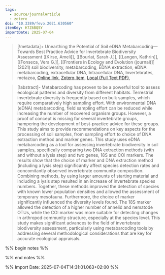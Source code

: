 ```yaml
---
tags:
  - source/journalArticle
  - zotero
doi: "10.3389/fevo.2021.630560"
itemKey: H7Z6BQ5Y
importDate: 2025-07-04
---
```

>[!metadata]+
> Unearthing the Potential of Soil eDNA Metabarcoding—Towards Best Practice Advice for Invertebrate Biodiversity Assessment
> [[Kirse, Ameli]], [[Bourlat, Sarah J.]], [[Langen, Kathrin]], [[Fonseca, Vera G.]], 
> [[Frontiers in Ecology and Evolution (journal)]] (2021)
> soil biodiversity, metabarcoding, EDNA extraction, eDNA metabarcoding, extracellular DNA, Intracellular DNA, Invertebrates, metazoa, 
> [Online link](https://www.frontiersin.orghttps://www.frontiersin.org/journals/ecology-and-evolution/articles/10.3389/fevo.2021.630560/full), [Zotero Item](zotero://select/library/items/H7Z6BQ5Y), [Local (Full Text PDF)](file://C:/Users/aburg/Documents/references/zotero/storage/U3TKQFMU/Kirse2021_UnearthingPotential.pdf), 

>[!abstract]-
>Metabarcoding has proven to be a powerful tool to assess ecological patterns and diversity from different habitats. Terrestrial invertebrate diversity is frequently based on bulk samples, which require comparatively high sampling effort. With environmental DNA (eDNA) metabarcoding, field sampling effort can be reduced while increasing the number of recovered organism groups. However, a proof of concept is missing for several invertebrate groups, hampering the development of best-practice advice for these groups. This study aims to provide recommendations on key aspects for the processing of soil samples, from sampling effort to choice of DNA extraction method and marker genes. This study uses eDNA metabarcoding as a tool for assessing invertebrate biodiversity in soil samples, specifically comparing two DNA extraction methods (with and without a lysis step) and two genes, 18S and COI markers. The results show that the choice of marker and DNA extraction method (including a lysis step) significantly affect species detection rates and concomitantly observed invertebrate community composition. Combining methods, by using larger amounts of starting material and including a lysis step resulted in an increase of invertebrate species numbers. Together, these methods improved the detection of species with known lower population densities and allowed the assessment of temporary mesofauna. Furthermore, the choice of marker significantly influenced the diversity levels found. The 18S marker allowed the detection of a higher number of annelid and nematode OTUs, while the COI marker was more suitable for detecting changes in arthropod community structure, especially at the species level. This study makes significant advances to the field of invertebrate biodiversity assessment, particularly using metabarcoding tools by addressing several methodological considerations that are key for accurate ecological appraisals.

%% begin notes %%

%% end notes %%

%% Import Date: 2025-07-04T14:31:01.063+02:00 %%
